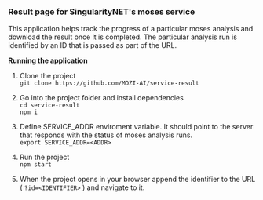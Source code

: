 ### Result page for SingularityNET's moses service ###

This application helps track the progress of a particular moses analysis and download the result once it is completed. The particular analysis run is identified by an ID that is passed as part of the URL. 

**Running the application**
1. Clone the project \
``` git clone https://github.com/MOZI-AI/service-result ```

2. Go into the project folder and install dependencies \
``` cd service-result ``` \
``` npm i ``` 
3. Define SERVICE_ADDR enviroment variable. It should point to the server that responds with the status of moses analysis runs.\
```export SERVICE_ADDR=<ADDR>```

3. Run the project \
``` npm start ``` 

4. When the project opens in your browser append the identifier to the URL ( ```?id=<IDENTIFIER>``` ) and navigate to it.  
